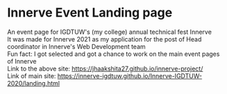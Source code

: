 # Innerve Event Landing page
An event page for IGDTUW's (my college) annual technical fest Innerve <br>
It was made for Innerve 2021 as my application for the post of Head coordinator in Innerve's Web Development team <br>
Fun fact: I got selected and got a chance to work on the main event pages of Innerve <br>
Link to the above site: https://jhaakshita27.github.io/innerve-project/ <br>
Link of main site: https://innerve-igdtuw.github.io/Innerve-IGDTUW-2020/landing.html
